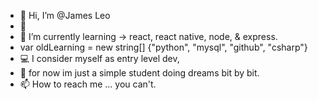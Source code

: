 - 👋 Hi, I’m @James Leo
- 👀 	
- 🌱 I’m currently learning -> react, react native, node, & express. 
- var oldLearning = new string[] {"python", "mysql", "github", "csharp"}
- 💻 I consider myself as entry level dev, 
- 💞️ 	for now im just a simple student doing dreams bit by bit.
- 📫 How to reach me ... you can't.

<!---
JamesWithLeo/JamesWithLeo is a ✨ special ✨ repository because its `README.md` (this file) appears on your GitHub profile.
You can click the Preview link to take a look at your changes.
--->
